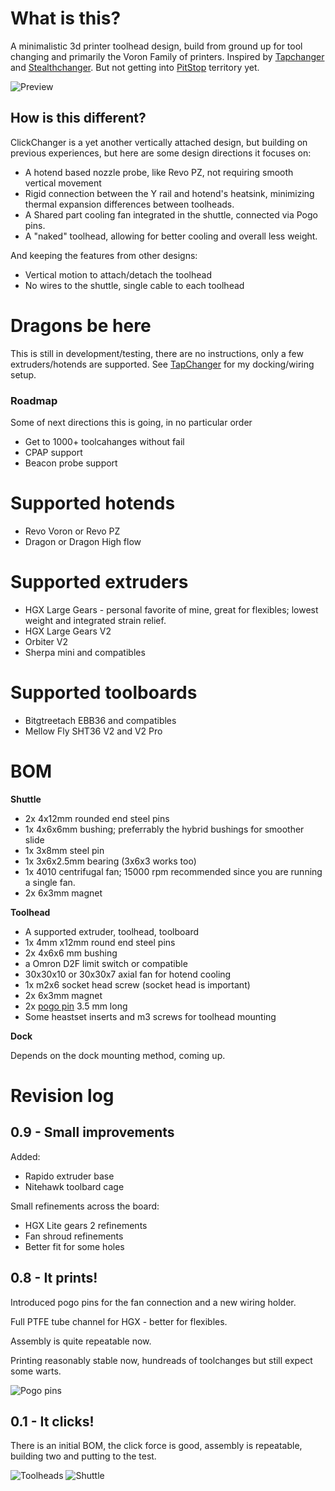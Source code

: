 # What is this?

A minimalistic 3d printer toolhead design, build from ground up for tool changing and primarily the Voron Family of printers.
Inspired by [Tapchanger](https://github.com/viesturz/tapchanger) and [Stealthchanger](https://github.com/DraftShift/StealthChanger). But not getting into  [PitStop](https://mihaidesigns.com/pitstop3/) territory yet.

![Preview](./Images/Main.jpg)

## How is this different?

ClickChanger is a yet another vertically attached design, but building on previous experiences, but here are some design directions it focuses on:
* A hotend based nozzle probe, like Revo PZ, not requiring smooth vertical movement
* Rigid connection between the Y rail and hotend's heatsink, minimizing thermal expansion differences between toolheads.
* A Shared part cooling fan integrated in the shuttle, connected via Pogo pins.
* A "naked" toolhead, allowing for better cooling and overall less weight.

And keeping the features from other designs:

* Vertical motion to attach/detach the toolhead
* No wires to the shuttle, single cable to each toolhead

# Dragons be here

This is still in development/testing, there are no instructions, only a few extruders/hotends are supported.
See [TapChanger](https://github.com/viesturz/tapchanger) for my docking/wiring setup.

### Roadmap

Some of next directions this is going, in no particular order

* Get to 1000+ toolcahanges without fail
* CPAP support
* Beacon probe support

# Supported hotends

* Revo Voron or Revo PZ
* Dragon or Dragon High flow

# Supported extruders

* HGX Large Gears - personal favorite of mine, great for flexibles; lowest weight and integrated strain relief.
* HGX Large Gears V2
* Orbiter V2
* Sherpa mini and compatibles

# Supported toolboards
* Bitgtreetach EBB36 and compatibles
* Mellow Fly SHT36 V2 and V2 Pro

# BOM

**Shuttle**

* 2x 4x12mm rounded end steel pins
* 1x 4x6x6mm bushing; preferrably the hybrid bushings for smoother slide
* 1x 3x8mm steel pin
* 1x 3x6x2.5mm bearing (3x6x3 works too)
* 1x 4010 centrifugal fan; 15000 rpm recommended since you are running a single fan.
* 2x 6x3mm magnet

**Toolhead**

* A supported extruder, toolhead, toolboard
* 1x 4mm x12mm round end steel pins
* 2x 4x6x6 mm bushing
* a Omron D2F limit switch or compatible
* 30x30x10 or 30x30x7 axial fan for hotend cooling
* 1x m2x6 socket head screw (socket head is important)
* 2x 6x3mm magnet
* 2x [pogo pin](https://www.aliexpress.com/w/wholesale-pogo-pin-3mm.html) 3.5 mm long
* Some heastset inserts and m3 screws for toolhead mounting

**Dock**

Depends on the dock mounting method, coming up.

# Revision log

## 0.9 - Small improvements

Added:

* Rapido extruder base
* Nitehawk toolbard cage

Small refinements across the board:

* HGX Lite gears 2 refinements
* Fan shroud refinements
* Better fit for some holes


## 0.8 - It prints!

Introduced pogo pins for the fan connection and a new wiring holder.

Full PTFE tube channel for HGX - better for flexibles.

Assembly is quite repeatable now.

Printing reasonably stable now, hundreads of toolchanges but still expect some warts.

![Pogo pins](./Images/Pins.jpg)

## 0.1 - It clicks!

There is an initial BOM, the click force is good, assembly is repeatable, building two and putting to the test.

![Toolheads](./Images/Toolheads-0.1.jpg)
![Shuttle](./Images/Shuttle.jpg)
